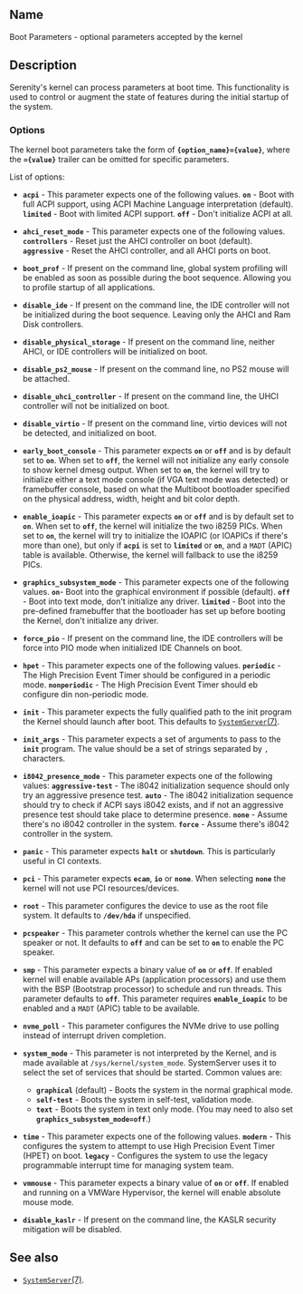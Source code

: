 ## Name

Boot Parameters - optional parameters accepted by the kernel

## Description

Serenity's kernel can process parameters at boot time.
This functionality is used to control or augment the state of features during the initial
startup of the system.

### Options

The kernel boot parameters take the form of **`{option_name}={value}`**, where the **`={value}`**
trailer can be omitted for specific parameters.

List of options:

* **`acpi`** - This parameter expects one of the following values. **`on`** - Boot with full ACPI support, using ACPI 
   Machine Language interpretation (default). **`limited`** - Boot with limited ACPI support. **`off`** - Don't initialize ACPI at all.

* **`ahci_reset_mode`** - This parameter expects one of the following values. **`controllers`** - Reset just the AHCI controller on boot (default).
   **`aggressive`** - Reset the AHCI controller, and all AHCI ports on boot.

* **`boot_prof`** - If present on the command line, global system profiling will be enabled
   as soon as possible during the boot sequence. Allowing you to profile startup of all applications.

* **`disable_ide`** - If present on the command line, the IDE controller will not be initialized
   during the boot sequence. Leaving only the AHCI and Ram Disk controllers.

* **`disable_physical_storage`** - If present on the command line, neither AHCI, or IDE controllers will be initialized on boot.

* **`disable_ps2_mouse`** - If present on the command line, no PS2 mouse will be attached.
    
* **`disable_uhci_controller`** - If present on the command line, the UHCI controller will not be initialized on boot.

* **`disable_virtio`** - If present on the command line, virtio devices will not be detected, and initialized on boot.

* **`early_boot_console`** - This parameter expects **`on`** or **`off`** and is by default set to **`on`**.
  When set to **`off`**, the kernel will not initialize any early console to show kernel dmesg output.
  When set to **`on`**, the kernel will try to initialize either a text mode console (if VGA text mode was detected)
  or framebuffer console, based on what the Multiboot bootloader specified on the physical address, width, height
  and bit color depth.

* **`enable_ioapic`** - This parameter expects **`on`** or **`off`** and is by default set to **`on`**.
  When set to **`off`**, the kernel will initialize the two i8259 PICs.
  When set to **`on`**, the kernel will try to initialize the IOAPIC (or IOAPICs if there's more than one),
  but only if **`acpi`** is set to **`limited`** or **`on`**, and a `MADT` (APIC) table is available.
  Otherwise, the kernel will fallback to use the i8259 PICs.

* **`graphics_subsystem_mode`** - This parameter expects one of the following values. **`on`**- Boot into the graphical environment if possible (default). **`off`** - Boot into text mode, don't initialize any driver. **`limited`** - Boot into the pre-defined framebuffer that the bootloader
has set up before booting the Kernel, don't initialize any driver.

* **`force_pio`** - If present on the command line, the IDE controllers will be force into PIO mode when initialized IDE Channels on boot.

* **`hpet`** - This parameter expects one of the following values. **`periodic`** - The High Precision Event Timer should
  be configured in a periodic mode. **`nonperiodic`** - The High Precision Event Timer should eb configure din non-periodic mode.

* **`init`** - This parameter expects the fully qualified path to the init program the Kernel should launch after boot.
    This defaults to [`SystemServer`(7)](help://man/7/SystemServer).

* **`init_args`** - This parameter expects a set of arguments to pass to the **`init`** program.
  The value should be a set of strings separated by `,` characters.

* **`i8042_presence_mode`** - This parameter expects one of the following values:
  **`aggressive-test`** - The i8042 initialization sequence should only try an aggressive presence test.
  **`auto`** - The i8042 initialization sequence should try to check if ACPI says i8042 exists, and if not an aggressive presence test should take place to determine presence. 
  **`none`** - Assume there's no i8042 controller in the system. 
  **`force`** - Assume there's i8042 controller in the system.

* **`panic`** - This parameter expects **`halt`** or **`shutdown`**. This is particularly useful in CI contexts.

* **`pci`** - This parameter expects **`ecam`**, **`io`** or **`none`**. When selecting **`none`**
  the kernel will not use PCI resources/devices.

* **`root`** - This parameter configures the device to use as the root file system. It defaults to **`/dev/hda`** if unspecified.

* **`pcspeaker`** - This parameter controls whether the kernel can use the PC speaker or not. It defaults to **`off`** and can be set to **`on`** to enable the PC speaker.

* **`smp`** - This parameter expects a binary value of **`on`** or **`off`**. If enabled kernel will
  enable available APs (application processors) and use them with the BSP (Bootstrap processor) to
  schedule and run threads.
  This parameter defaults to **`off`**. This parameter requires **`enable_ioapic`** to be enabled
  and a `MADT` (APIC) table to be available.

* **`nvme_poll`** - This parameter configures the NVMe drive to use polling instead of interrupt driven completion.

* **`system_mode`** - This parameter is not interpreted by the Kernel, and is made available at `/sys/kernel/system_mode`. SystemServer uses it to select the set of services that should be started. Common values are:
  - **`graphical`** (default) - Boots the system in the normal graphical mode.
  - **`self-test`** - Boots the system in self-test, validation mode.
  - **`text`** - Boots the system in text only mode. (You may need to also set **`graphics_subsystem_mode=off`**.)

* **`time`** - This parameter expects one of the following values. **`modern`** - This configures the system to attempt
  to use High Precision Event Timer (HPET) on boot. **`legacy`** - Configures the system to use the legacy programmable interrupt
  time for managing system team.
  
* **`vmmouse`** - This parameter expects a binary value of **`on`** or **`off`**. If enabled and
  running on a VMWare Hypervisor, the kernel will enable absolute mouse mode.

* **`disable_kaslr`** - If present on the command line, the KASLR security mitigation will be disabled.

## See also

* [`SystemServer`(7)](help://man/7/SystemServer).
